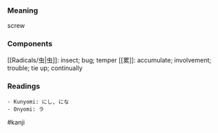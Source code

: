 ### Meaning

screw

### Components

[[Radicals/虫|虫]]: insect; bug; temper [[累]]: accumulate; involvement; trouble; tie up; continually

### Readings

```
- Kunyomi: にし, にな
- Onyomi: ラ
```

#kanji